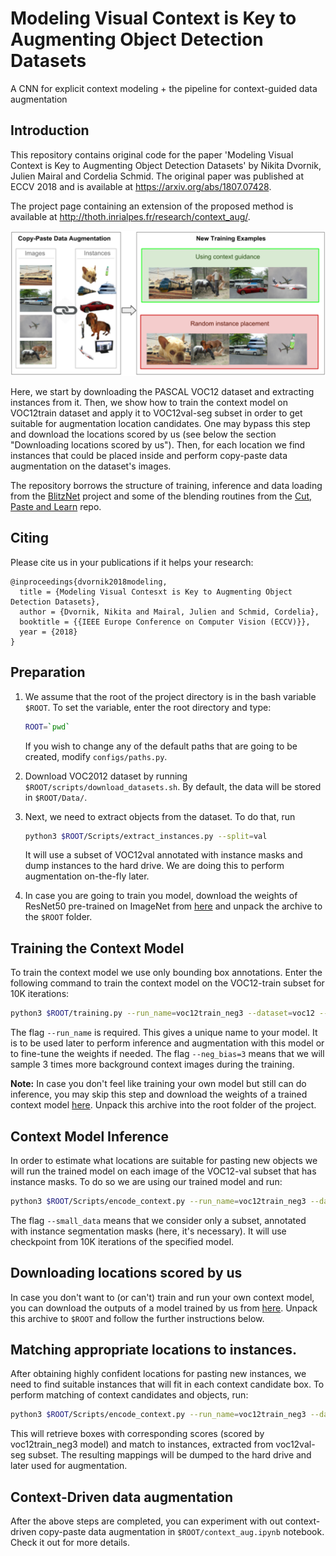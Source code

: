 # Modeling Visual Context is Key to Augmenting Object Detection Datasets

 A CNN for explicit context modeling + the pipeline for context-guided data augmentation

## Introduction
This repository contains original code for the paper 'Modeling Visual
Context is Key to Augmenting Object Detection Datasets' by Nikita Dvornik,
Julien Mairal and Cordelia Schmid.
The original paper was published at ECCV 2018 and is available at https://arxiv.org/abs/1807.07428.

The project page containing an extension of the proposed method is available at
http://thoth.inrialpes.fr/research/context_aug/.

![The benefits of context guidance](./Extra/teaser.png)

Here, we start by downloading the PASCAL VOC12 dataset and extracting instances
from it. Then, we show how to train the context model on VOC12train dataset and
apply it to VOC12val-seg subset in order to get suitable for augmentation
location candidates. One may bypass this step and download the locations scored
by us (see below the section "Downloading locations scored by us"). Then, for
each location we find instances that could be placed inside and perform
copy-paste data augmentation on the dataset's images.


The repository borrows the structure of training, inference and data loading
from the [BlitzNet](https://github.com/dvornikita/blitznet) project and some of
the blending routines from the [Cut, Paste and
Learn](https://github.com/debidatta/syndata-generation) repo.

## Citing
Please cite us in your publications if it helps your research:

    @inproceedings{dvornik2018modeling,
      title = {Modeling Visual Contesxt is Key to Augmenting Object Detection Datasets},
      author = {Dvornik, Nikita and Mairal, Julien and Schmid, Cordelia},
      booktitle = {{IEEE Europe Conference on Computer Vision (ECCV)}},
      year = {2018}
    }

## Preparation
1. We assume that the root of the project directory is in the bash variable `$ROOT`. To set the variable, enter the root directory and type: 
    ```sh
    ROOT=`pwd`
    ```
   If you wish to change any of the default paths that are going to be created, modify `configs/paths.py`.
2. Download VOC2012 dataset by running `$ROOT/scripts/download_datasets.sh`. By
   default, the data will be stored in `$ROOT/Data/`.
3. Next, we need to extract objects from the dataset. To do that, run

    ```sh
    python3 $ROOT/Scripts/extract_instances.py --split=val
    ```
   It will use a subset of VOC12val 
   annotated with instance masks and dump instances to the hard drive. We are
   doing this to perform augmentation on-the-fly later.

4. In case you are going to train you model, download the weights of ResNet50
   pre-trained on ImageNet from
   [here](https://drive.google.com/open?id=1zXn4E4V3IfemEewdx_8RN80frtxRhyWR)
   and unpack the archive to the `$ROOT` folder.

## Training the Context Model
To train the context model we use only bounding box annotations. Enter the following command to train the context model on the VOC12-train subset for 10K iterations:

   ```sh
   python3 $ROOT/training.py --run_name=voc12train_neg3 --dataset=voc12 --split=train --neg_bias=3 --max_iterations=10000
   ```
The flag `--run_name` is required. This gives a unique name to your model. It is to be used later to perform inference and augmentation with this model or to fine-tune the weights if needed. The flag `--neg_bias=3` means that we will sample 3 times more background context images during the training.

**Note:** In case you don't feel like training your own model but still can do inference, you may skip this step and download the weights of a trained context model [here](https://drive.google.com/open?id=1IxjCWtg2Ph0Eld3HqPqOlL1mnPxxZmJX). Unpack this archive into the root folder of the project.

## Context Model Inference
In order to estimate what locations are suitable for pasting new objects we will run the trained model on each image of the VOC12-val subset that has instance masks. To do so we are using our trained model and run:

   ```sh
   python3 $ROOT/Scripts/encode_context.py --run_name=voc12train_neg3 --dataset=voc12 --split=val --small_data --ckpt=10
   ```
The flag `--small_data` means that we consider only a subset, annotated with instance segmentation masks (here, it's necessary). It will use checkpoint from 10K iterations of the specified model.

## Downloading locations scored by us
In case you don't want to (or can't) train and run your own context model, you can download the outputs of a model trained by us from [here](https://drive.google.com/open?id=1tnF6vTyAaUZapYXD6dqI8t4ycftolLIX). Unpack this archive to `$ROOT` and follow the further instructions below.

## Matching appropriate locations to instances.
After obtaining highly confident locations for pasting new instances, we need to find suitable instances that will fit in each context candidate box. To perform matching of context candidates and objects, run:
   ```sh
   python3 $ROOT/Scripts/encode_context.py --run_name=voc12train_neg3 --dataset=voc12 --split=val --small_data
   ```
This will retrieve boxes with corresponding scores (scored by voc12train_neg3 model) and match to instances, extracted from voc12val-seg subset. The resulting mappings will be dumped to the hard drive and later used for augmentation.

## Context-Driven data augmentation
After the above steps are completed, you can experiment with out context-driven copy-paste data augmentation in `$ROOT/context_aug.ipynb` notebook. Check it out for more details.
